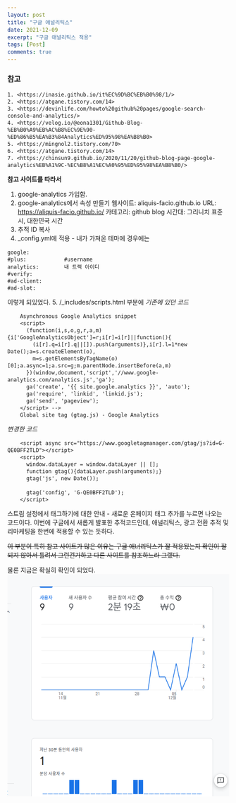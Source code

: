 ```yaml
---
layout: post
title: "구글 애널리틱스"
date: 2021-12-09
excerpt: "구글 애널리틱스 적용"
tags: [Post]
comments: true
---
```


### 참고
    1. <https://inasie.github.io/it%EC%9D%BC%EB%B0%98/1/>
    2. <https://atgane.tistory.com/14>
    3. <https://devinlife.com/howto%20github%20pages/google-search-console-and-analytics/>
    4. <https://velog.io/@eona1301/Github-Blog-%EB%B0%A9%EB%AC%B8%EC%9E%90-%ED%86%B5%EA%B3%84Analytics%ED%95%98%EA%B8%B0>
    5. <https://mingnol2.tistory.com/70>
    6. <https://atgane.tistory.com/14>
    7. <https://chinsun9.github.io/2020/11/20/github-blog-page-google-analytics%EB%A1%9C-%EC%B8%A1%EC%A0%95%ED%95%98%EA%B8%B0/>

**참고 사이트를 따라서**
1. google-analytics 가입함.
2. google-analytics에서 속성 만들기
    웹사이트: aliquis-facio.github.io
    URL: https://aliquis-facio.github.io/
    카테고리: github blog
    시간대: 그리니치 표준시, 대한민국 시간
3. 추적 ID 복사
4. _config.yml에 적용 - 내가 가져온 테마에 경우에는
```
google:
#plus:            #username
analytics:        내 트랙 아이디
#verify:
#ad-client:
#ad-slot:
```
이렇게 되있었다.
5. /_includes/scripts.html 부분에
*기존에 있던 코드*
```
    Asynchronous Google Analytics snippet
    <script>
      (function(i,s,o,g,r,a,m){i['GoogleAnalyticsObject']=r;i[r]=i[r]||function(){
        (i[r].q=i[r].q||[]).push(arguments)},i[r].l=1*new Date();a=s.createElement(o),
        m=s.getElementsByTagName(o)[0];a.async=1;a.src=g;m.parentNode.insertBefore(a,m)
      })(window,document,'script','//www.google-analytics.com/analytics.js','ga');
      ga('create', '{{ site.google.analytics }}', 'auto');  
      ga('require', 'linkid', 'linkid.js');
      ga('send', 'pageview');
    </script> -->
    Global site tag (gtag.js) - Google Analytics
```
*변경한 코드*
```
    <script async src="https://www.googletagmanager.com/gtag/js?id=G-QE0BFF2TLD"></script>
    <script>
      window.dataLayer = window.dataLayer || [];
      function gtag(){dataLayer.push(arguments);}
      gtag('js', new Date());

      gtag('config', 'G-QE0BFF2TLD');
    </script>
```
스트림 설정에서 태그하기에 대한 안내 - 새로운 온페이지 태그 추가를 누르면 나오는 코드이다. 이번에 구글에서 새롭게 발표한 추적코드인데, 애널리틱스, 광고 전환 추적 및 리마케팅을 한번에 적용할 수 있는 듯하다.  
  
~~이 부분이 특히 참고 사이트가 많은 이유는 구글 애너리틱스가 잘 적용됬는지 확인이 잘 되지 않아서 틀려서 그런건가하고 다른 사이트를 참조하느라 그랬다.~~  
  
물론 지금은 확실히 확인이 되었다.
![google-analytics](https://github.com/aliquis-facio/aliquis-facio.github.io/blob/master/_image/2021-12-09-Screenshot.png?raw=true "2 People - One is me, and the other is my freind I think")
